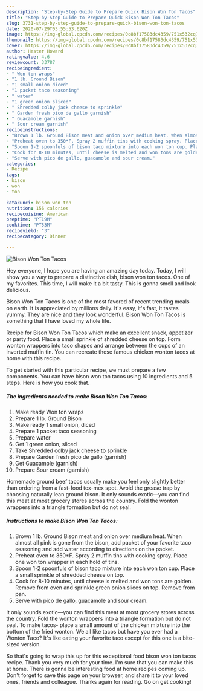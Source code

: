 ```yaml
---
description: "Step-by-Step Guide to Prepare Quick Bison Won Ton Tacos"
title: "Step-by-Step Guide to Prepare Quick Bison Won Ton Tacos"
slug: 3731-step-by-step-guide-to-prepare-quick-bison-won-ton-tacos
date: 2020-07-29T03:55:53.620Z
image: https://img-global.cpcdn.com/recipes/0c8bf17583dc4359/751x532cq70/bison-won-ton-tacos-recipe-main-photo.jpg
thumbnail: https://img-global.cpcdn.com/recipes/0c8bf17583dc4359/751x532cq70/bison-won-ton-tacos-recipe-main-photo.jpg
cover: https://img-global.cpcdn.com/recipes/0c8bf17583dc4359/751x532cq70/bison-won-ton-tacos-recipe-main-photo.jpg
author: Hester Howard
ratingvalue: 4.6
reviewcount: 33787
recipeingredient:
- " Won ton wraps"
- "1 lb. Ground Bison"
- "1 small onion diced"
- "1 packet taco seasoning"
- " water"
- "1 green onion sliced"
- " Shredded colby jack cheese to sprinkle"
- " Garden fresh pico de gallo garnish"
- " Guacamole garnish"
- " Sour cream garnish"
recipeinstructions:
- "Brown 1 lb. Ground Bison meat and onion over medium heat. When almost all pink is gone from the bison, add packet of your favorite taco seasoning and add water according to directions on the packet."
- "Preheat oven to 350*F. Spray 2 muffin tins with cooking spray. Place one won ton wrapper in each hold of tins."
- "Spoon 1-2 spoonfuls of bison taco mixture into each won ton cup. Place a small sprinkle of shredded cheese on top."
- "Cook for 8-10 minutes, until cheese is melted and won tons are golden. Remove from oven and sprinkle green onion slices on top. Remove from pan."
- "Serve with pico de gallo, guacamole and sour cream."
categories:
- Recipe
tags:
- bison
- won
- ton

katakunci: bison won ton 
nutrition: 156 calories
recipecuisine: American
preptime: "PT19M"
cooktime: "PT53M"
recipeyield: "3"
recipecategory: Dinner

---
```



![Bison Won Ton Tacos](https://img-global.cpcdn.com/recipes/0c8bf17583dc4359/751x532cq70/bison-won-ton-tacos-recipe-main-photo.jpg)

Hey everyone, I hope you are having an amazing day today. Today, I will show you a way to prepare a distinctive dish, bison won ton tacos. One of my favorites. This time, I will make it a bit tasty. This is gonna smell and look delicious.

Bison Won Ton Tacos is one of the most favored of recent trending meals on earth. It is appreciated by millions daily. It's easy, it's fast, it tastes yummy. They are nice and they look wonderful. Bison Won Ton Tacos is something that I have loved my whole life.

Recipe for Bison Won Ton Tacos which make an excellent snack, appetizer or party food. Place a small sprinkle of shredded cheese on top. Form wonton wrappers into taco shapes and arrange between the cups of an inverted muffin tin. You can recreate these famous chicken wonton tacos at home with this recipe.


To get started with this particular recipe, we must prepare a few components. You can have bison won ton tacos using 10 ingredients and 5 steps. Here is how you cook that.

<!--inarticleads1-->

##### The ingredients needed to make Bison Won Ton Tacos:

1. Make ready  Won ton wraps
1. Prepare 1 lb. Ground Bison
1. Make ready 1 small onion, diced
1. Prepare 1 packet taco seasoning
1. Prepare  water
1. Get 1 green onion, sliced
1. Take  Shredded colby jack cheese to sprinkle
1. Prepare  Garden fresh pico de gallo (garnish)
1. Get  Guacamole (garnish)
1. Prepare  Sour cream (garnish)


Homemade ground beef tacos usually make you feel only slightly better than ordering from a fast-food tex-mex spot. Avoid the grease trap by choosing naturally lean ground bison. It only sounds exotic—you can find this meat at most grocery stores across the country. Fold the wonton wrappers into a triangle formation but do not seal. 

<!--inarticleads2-->

##### Instructions to make Bison Won Ton Tacos:

1. Brown 1 lb. Ground Bison meat and onion over medium heat. When almost all pink is gone from the bison, add packet of your favorite taco seasoning and add water according to directions on the packet.
1. Preheat oven to 350*F. Spray 2 muffin tins with cooking spray. Place one won ton wrapper in each hold of tins.
1. Spoon 1-2 spoonfuls of bison taco mixture into each won ton cup. Place a small sprinkle of shredded cheese on top.
1. Cook for 8-10 minutes, until cheese is melted and won tons are golden. Remove from oven and sprinkle green onion slices on top. Remove from pan.
1. Serve with pico de gallo, guacamole and sour cream.


It only sounds exotic—you can find this meat at most grocery stores across the country. Fold the wonton wrappers into a triangle formation but do not seal. To make tacos- place a small amount of the chicken mixture into the bottom of the fried wonton. We all like tacos but have you ever had a Wonton Taco? It&#39;s like eating your favorite taco except for this one is a bite-sized version. 

So that's going to wrap this up for this exceptional food bison won ton tacos recipe. Thank you very much for your time. I'm sure that you can make this at home. There is gonna be interesting food at home recipes coming up. Don't forget to save this page on your browser, and share it to your loved ones, friends and colleague. Thanks again for reading. Go on get cooking!
